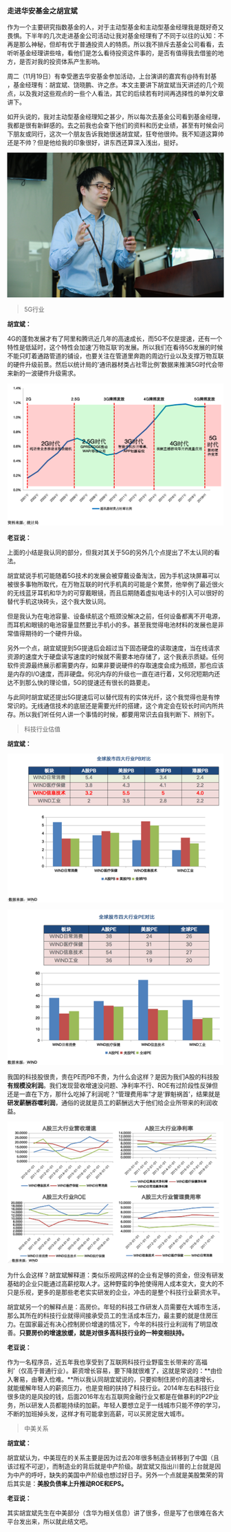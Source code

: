 ### 走进华安基金之胡宜斌

作为一个主要研究指数基金的人，对于主动型基金和主动型基金经理我是既好奇又畏惧。下半年的几次走进基金公司活动让我对基金经理有了不同于以往的认知：不再是那么神秘，但却有优于普通投资人的特质。所以我不排斥去基金公司看看，去听听基金经理讲些啥，看他们是怎么看待投资这件事的，是否有值得我去借鉴的地方，是否对我的投资体系产生影响。

周二（11月19日）有幸受邀去华安基金参加活动，上台演讲的嘉宾有@持有封基 ，基金经理有：胡宜斌、饶晓鹏、许之彦。本文主要讲下胡宜斌当天讲述的几个观点，以及我对这些观点的一些个人看法，其它的后续若有时间再选择性的单列文章讲下。

如开头说的，我对主动型基金经理知之甚少，所以每次去基金公司看到基金经理，我都是很有新鲜感的。去之前我也会查下他们的资料和历史业绩，甚至有时候会问下朋友或同行，这次一个朋友告诉我她很迷胡宜斌，狂夸他很帅。我不知道这算帅还是不帅？但是他给我的印象很好，讲东西还算深入浅出，挺好。

![胡宜斌](../img/visit-hafund-hyb-1.jpg)

> 5G行业

**胡宜斌：**

4G的蓬勃发展才有了阿里和腾讯近几年的高速成长，而5G不仅是提速，还有一个特性是低延时，这个特性会加速‘万物互联’的发展。所以我们在看待5G发展的时候不能只盯着通路管道的铺设，也要关注在管道里奔跑的周边行业以及支撑万物互联的硬件升级前景。然后以统计局的'通讯器材类占社零比例'数据来推演5G时代会带来新的一波硬件升级需求。

![社零比例数据](../img/visit-hafund-hyb-2.png)

**老豆说：**

上面的小结是我认同的部分，但我对其关于5G的另外几个点提出了不太认同的看法。

胡宜斌说手机可能随着5G技术的发展会被穿戴设备淘汰，因为手机这块屏幕可以被很多事物所取代，在万物互联的时代手机真的可能是个累赘，他举例了最近很火的无线蓝牙耳机和华为的可穿戴眼镜，而且后期随着虚拟电话卡的引入可以很好的替代手机这块砖头，这个我大致认同。

但是我认为在电池容量、设备续航这个瓶颈没解决之前，任何设备都离不开电源，而耳机和眼镜的电池容量显然要比手机小的多。甚至我觉得电池材料的发展也是非常值得期待的一个硬件升级。

另外一个点，胡宜斌提到5G提速后会超过当下固态硬盘的读取速度，当在线请求资源的速度大于硬盘读写速度的时候就不需要本地存储了，这个我表示质疑。任何软件资源最终展示都需要内存，如果非要说硬件的存取速度会成为瓶颈，那也应该是内存的I/O速度，而非硬盘。何况内存的升级也一直在进行着，又何况短期内还达不到那么快的理论值，5G的提速还有很长的路要走。

与此同时胡宜斌还提出5G提速后可以替代现有的实体光纤，这个我觉得也是有悖常识的。无线通信技术的底层还是需要光纤的搭建，这个肯定会在较长时间内所共存。所以我们听任何人讲一个事情的时候，都要用常识去自我判断下、辨别下。

> 科技行业估值

**胡宜斌：**

![科技股PB](../img/visit-hafund-hyb-3.png)

![科技股PE](../img/visit-hafund-hyb-4.png)

我国的科技股很贵，贵在PE而PB不贵，为什么会这样？是因为我们A股的科技股**有规模没利润**。我们发现营收增速没问题、净利率不行、ROE有过阶段性反弹但还是一直在下方，那什么吃掉了利润呢？“管理费用率”才是‘罪魁祸首’，结果就是**研发薪酬吞噬利润**，通俗的说就是员工的薪酬远大于他们给企业所带来的利润收益。

![管理费用率](../img/visit-hafund-hyb-5.png)

为什么会这样？胡宜斌解释道：类似乐视网这样的企业有足够的资金，但没有研发基础的企业只能通过高薪挖取人才。这种野蛮的争抢使得用人成本变大，变大的不只是乐视，更多的是那些老老实实研发的企业，冲击的是整个科技行业薪资水平。

胡宜斌另一个的解释点是：高房价。年轻的科技工作研发人员需要在大城市生活，那么其所在的科技行业就得间接承受员工的生活成本压力，最主要的就是住房压力。在国家最近有决心控制房价增速的情况下，今年的科技行业利润有了明显改善。**只要房价的增速放缓，就是对很多高科技行业的一种变相扶持。**

**老豆说：**

作为一名程序员，近五年我也享受到了互联网科技行业野蛮生长带来的‘高福利’（仅高于普通行业）。薪资增长容易，要下降就很难了，这就是常说的：**由俭入奢易，由奢入俭难。**所以我认同胡宜斌说的，只要抑制住房价的高速增长，就能缓解年轻人的薪资压力，也是变相的扶持了科技行业。2014年左右科技行业很多烧的是风投的钱，后面2016年左右互联网金融行业又都是在做暴利的P2P业务，所以研发人员都能持续的加薪。年轻人要想立足于一线城市只能不停的学习，不断的加班掉头发，这样才有可能拿到高薪，可以买房定居大城市。

> 中美关系

**胡宜斌：**

胡宜斌认为，中美现在的关系主要是因为过去20年很多制造业转移到了中国（且该过程不可逆），而制造业的背后就是中产阶级。胡宜斌又指出川普的上台就是因为中产的呼吁，缺失的美国中产阶级也想过好日子。另外一个点就是美股繁荣的背后其实是：**美股负债率上升推动ROE和EPS。**

**老豆说：**

其实胡宜斌先生在中美部分（含华为相关信息）讲了很多，但是写了也很难在各大平台发出来，所以就此结文吧。
